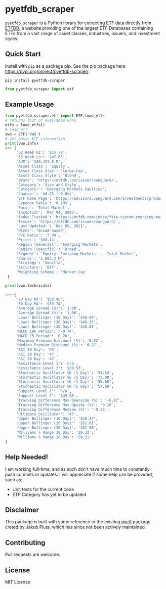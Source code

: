 # pyetfdb_scraper
```pyetfdb_scraper``` is a Python library for extracting ETF data directly from [ETFDB](https://etfdb.com/), a website providing one of the largest ETF Databases containing ETFs from a vast range of asset classes, industries, issuers, and investment styles.

## Quick Start 
Install with ```pip``` as a package pip. See the pip package here https://pypi.org/project/pyetfdb-scraper/.

```
pip install pyetfdb-scraper
```

```python
from pyetfdb_scraper import etf
```

## Example Usage

```python
from pyetfdb_scraper.etf import ETF,load_etfs 
# returns list of available ETFs.
etfs = load_etfs()
# load etf
vwo = ETF('VWO')
# Get basic ETF information
print(vwo.info)
>>> {
     '52 Week Hi': '$55.78',
     '52 Week Lo': '$47.65',
     'AUM': '$80,421.8 M',
     'Asset Class': 'Equity',
     'Asset Class Size': 'Large-Cap',
     'Asset Class Style': 'Blend',
     'Brand': 'https://etfdb.com/issuer/vanguard/',
     'Category': 'Size and Style',
     'Category:': 'Emerging Markets Equities',
     'Change:': '$0.25 (-0.0%)',
     'ETF Home Page': 'https://advisors.vanguard.com/investments/products/bnd/vanguard-total-bond-market-etf',
     'Expense Ratio': '0.10%',
     'Focus': 'Total Market',
     'Inception': 'Mar 04, 2005',
     'Index Tracked': 'https://etfdb.com/index/ftse-custom-emerging-markets-all-cap-china-a-inclusion-net-tax-us-ric-index/',
     'Issuer': 'https://etfdb.com/issuer/vanguard/',
     'Last Updated:': 'Dec 09, 2021',
     'Niche': 'Broad-based',
     'P/E Ratio': '7.00',
     'Price:': '$50.14',
     'Region (General)': 'Emerging Markets',
     'Region (Specific)': 'Broad',
     'Segment': 'Equity: Emerging Markets  -  Total Market',
     'Shares': '1,603.3 M',
     'Strategy': 'Vanilla',
     'Structure': 'ETF',
     'Weighting Scheme': 'Market Cap'
 }

print(vwo.technicals)

>>> {
     '20 Day MA': '$50.45',
     '60 Day MA': '$50.74',
     'Average Spread ($)': '1.00',
     'Average Spread (%)': '1.00',
     'Lower Bollinger (10 Day)': '$48.64',
     'Lower Bollinger (20 Day)': '$48.33',
     'Lower Bollinger (30 Day)': '$48.81',
     'MACD 100 Period': '-0.74',
     'MACD 15 Period': '0.20',
     'Maximum Premium Discount (%)': '0.82',
     'Median Premium Discount (%)': '0.27',
     'RSI 10 Day': '49',
     'RSI 20 Day': '47',
     'RSI 30 Day': '47',
     'Resistance Level 1': 'n/a',
     'Resistance Level 2': '$50.53',
     'Stochastic Oscillator %D (1 Day)': '53.54',
     'Stochastic Oscillator %D (5 Day)': '73.08',
     'Stochastic Oscillator %K (1 Day)': '55.09',
     'Stochastic Oscillator %K (5 Day)': '57.68',
     'Support Level 1': 'n/a',
     'Support Level 2': '$49.86',
     'Tracking Difference Max Downside (%)': '-0.87',
     'Tracking Difference Max Upside (%)': '0.16',
     'Tracking Difference Median (%)': '-0.36',
     'Ultimate Oscillator': '47',
     'Upper Bollinger (10 Day)': '$50.47',
     'Upper Bollinger (20 Day)': '$52.61',
     'Upper Bollinger (30 Day)': '$52.50',
     'Williams % Range 10 Day': '19.32',
     'Williams % Range 20 Day': '59.31'
}
```
## Help Needed!
I am working full-time, and as such don't have much time to constantly push commits or updates. I will appreciate if some help can be provided, such as: 
* Unit tests for the current code
* ETF Category has yet to be updated

## Disclaimer 
This package is built with some reference to the existing [pyetf](https://github.com/JakubPluta/pyetf) package creted by Jakub Pluta, which has since not been actively maintained.

## Contributing
Pull requests are welcome.

## License
MIT License